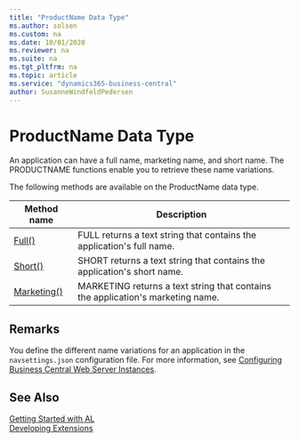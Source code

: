 ```yaml
---
title: "ProductName Data Type"
ms.author: solsen
ms.custom: na
ms.date: 10/01/2020
ms.reviewer: na
ms.suite: na
ms.tgt_pltfrm: na
ms.topic: article
ms.service: "dynamics365-business-central"
author: SusanneWindfeldPedersen
---
```

[//]: # (START>DO_NOT_EDIT)
[//]: # (IMPORTANT:Do not edit any of the content between here and the END>DO_NOT_EDIT.)
[//]: # (Any modifications should be made in the .xml files in the ModernDev repo.)
# ProductName Data Type
An application can have a full name, marketing name, and short name. The PRODUCTNAME functions enable you to retrieve these name variations.


The following methods are available on the ProductName data type.


|Method name|Description|
|-----------|-----------|
|[Full()](productname-full-method.md)|FULL returns a text string that contains the application's full name.|
|[Short()](productname-short-method.md)|SHORT returns a text string that contains the application's short name.|
|[Marketing()](productname-marketing-method.md)|MARKETING returns a text string that contains the application's marketing name.|


[//]: # (IMPORTANT: END>DO_NOT_EDIT)

## Remarks
You define the different name variations for an application in the `navsettings.json` configuration file. For more information, see [Configuring Business Central Web Server Instances](../../../administration/configure-web-server.md).

## See Also
[Getting Started with AL](../../devenv-get-started.md)  
[Developing Extensions](../../devenv-dev-overview.md)  
